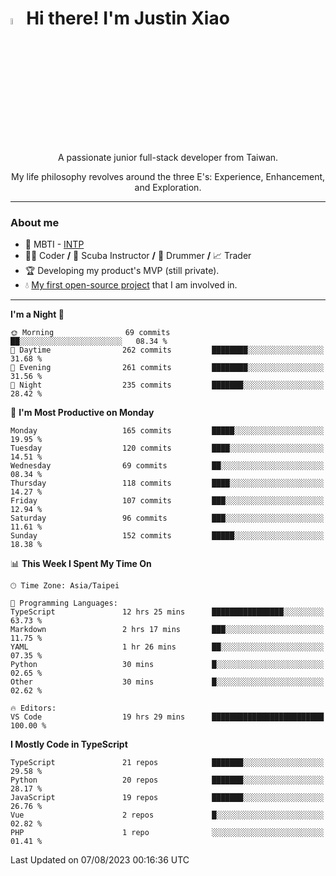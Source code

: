 # <img src="https://media.giphy.com/media/hvRJCLFzcasrR4ia7z/giphy.gif" width="5%">Hi there! I'm Justin Xiao
<p align="center">A passionate junior full-stack developer from Taiwan.  </p>
<p align="center">My life philosophy revolves around the three E's: Experience, Enhancement, and Exploration.</p>

---
### About me
- 👀 MBTI - [INTP](https://www.16personalities.com/intp-personality)
- 👨‍💻 Coder **/** 🤿 Scuba Instructor **/** 🥁 Drummer **/** 📈 Trader
- 🏆 Developing my product's MVP (still private).
- 💧 [My first open-source project](https://github.com/Game-as-a-Service/Game-Lobby-Web) that I am involved in.

---
<!--START_SECTION:waka-->
**I'm a Night 🦉** 

```text
🌞 Morning                69 commits          ██░░░░░░░░░░░░░░░░░░░░░░░   08.34 % 
🌆 Daytime                262 commits         ████████░░░░░░░░░░░░░░░░░   31.68 % 
🌃 Evening                261 commits         ████████░░░░░░░░░░░░░░░░░   31.56 % 
🌙 Night                  235 commits         ███████░░░░░░░░░░░░░░░░░░   28.42 % 
```
📅 **I'm Most Productive on Monday** 

```text
Monday                   165 commits         █████░░░░░░░░░░░░░░░░░░░░   19.95 % 
Tuesday                  120 commits         ████░░░░░░░░░░░░░░░░░░░░░   14.51 % 
Wednesday                69 commits          ██░░░░░░░░░░░░░░░░░░░░░░░   08.34 % 
Thursday                 118 commits         ████░░░░░░░░░░░░░░░░░░░░░   14.27 % 
Friday                   107 commits         ███░░░░░░░░░░░░░░░░░░░░░░   12.94 % 
Saturday                 96 commits          ███░░░░░░░░░░░░░░░░░░░░░░   11.61 % 
Sunday                   152 commits         █████░░░░░░░░░░░░░░░░░░░░   18.38 % 
```


📊 **This Week I Spent My Time On** 

```text
🕑︎ Time Zone: Asia/Taipei

💬 Programming Languages: 
TypeScript               12 hrs 25 mins      ████████████████░░░░░░░░░   63.73 % 
Markdown                 2 hrs 17 mins       ███░░░░░░░░░░░░░░░░░░░░░░   11.75 % 
YAML                     1 hr 26 mins        ██░░░░░░░░░░░░░░░░░░░░░░░   07.35 % 
Python                   30 mins             █░░░░░░░░░░░░░░░░░░░░░░░░   02.65 % 
Other                    30 mins             █░░░░░░░░░░░░░░░░░░░░░░░░   02.62 % 

🔥 Editors: 
VS Code                  19 hrs 29 mins      █████████████████████████   100.00 % 
```

**I Mostly Code in TypeScript** 

```text
TypeScript               21 repos            ███████░░░░░░░░░░░░░░░░░░   29.58 % 
Python                   20 repos            ███████░░░░░░░░░░░░░░░░░░   28.17 % 
JavaScript               19 repos            ███████░░░░░░░░░░░░░░░░░░   26.76 % 
Vue                      2 repos             █░░░░░░░░░░░░░░░░░░░░░░░░   02.82 % 
PHP                      1 repo              ░░░░░░░░░░░░░░░░░░░░░░░░░   01.41 % 
```




 Last Updated on 07/08/2023 00:16:36 UTC
<!--END_SECTION:waka-->

